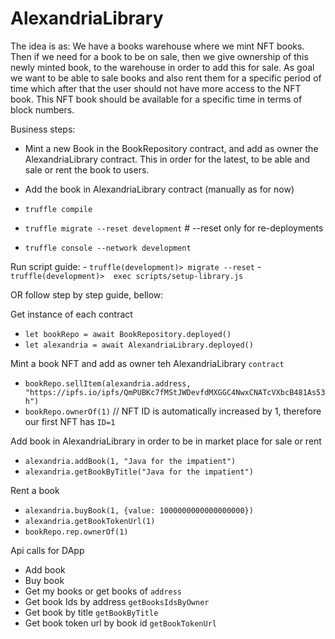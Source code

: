 

 
 # AlexandriaLibrary
 
 The idea is as: We have a books warehouse where we mint NFT books. Then if we need for a book to be on sale, then we give ownership of this newly minted book, to the warehouse in order to add this for sale.
 As goal we want to be able to sale books and also rent them for a specific period of time which after that the user should not have more access to the NFT book. This NFT book should be available for a specific time in terms of block numbers.

Business steps:
  - Mint a new Book in the BookRepository contract, and add as owner the AlexandriaLibrary contract. This in order for the latest, to be able and sale or rent the book to users.
  - Add the book in AlexandriaLibrary contract (manually as for now)

 - `truffle compile`
 - `truffle migrate --reset development`  # --reset only for re-deployments
 - `truffle console --network development`
 
Run script guide:
    - `truffle(development)> migrate --reset`
    - `truffle(development)>  exec scripts/setup-library.js`

 OR follow step by step guide, bellow:

 Get instance of each contract
 - `let bookRepo = await BookRepository.deployed()`
 - `let alexandria = await AlexandriaLibrary.deployed()`

Mint a book NFT and add as owner teh AlexandriaLibrary `contract`
 - `bookRepo.sellItem(alexandria.address, "https://ipfs.io/ipfs/QmPUBKc7fMStJWDevfdMXGGC4NwxCNATcVXbcB481As53h")`
 - `bookRepo.ownerOf(1)` // NFT ID is automatically increased by 1, therefore our first NFT has `ID=1`

Add book in AlexandriaLibrary in order to be in market place for sale or  rent
 - `alexandria.addBook(1, "Java for the impatient")`
 - `alexandria.getBookByTitle("Java for the impatient")`

Rent a book
 - `alexandria.buyBook(1, {value: 1000000000000000000})`
 - `alexandria.getBookTokenUrl(1)`
 - `bookRepo.rep.ownerOf(1)`

Api calls for DApp
 - Add book
 - Buy book
 - Get my books or get books of `address`
 - Get book Ids by address `getBooksIdsByOwner`
 - Get book by title `getBookByTitle`
 - Get book token url by book id `getBookTokenUrl`
